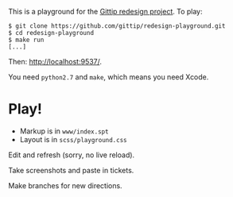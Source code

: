 This is a playground for the [Gittip redesign project](). To play:

```
$ git clone https://github.com/gittip/redesign-playground.git
$ cd redesign-playground
$ make run
[...]
```

Then: [http://localhost:9537/](http://localhost:9537/).

You need `python2.7` and `make`, which means you need Xcode.


# Play!

 - Markup is in `www/index.spt`
 - Layout is in `scss/playground.css`

Edit and refresh (sorry, no live reload).

Take screenshots and paste in tickets.

Make branches for new directions.
